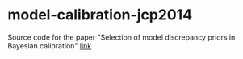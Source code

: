 # model-calibration-jcp2014
Source code for the paper "Selection of model discrepancy priors in Bayesian calibration" [link](https://www.sciencedirect.com/science/article/pii/S0021999114005518?via%3Dihub)
